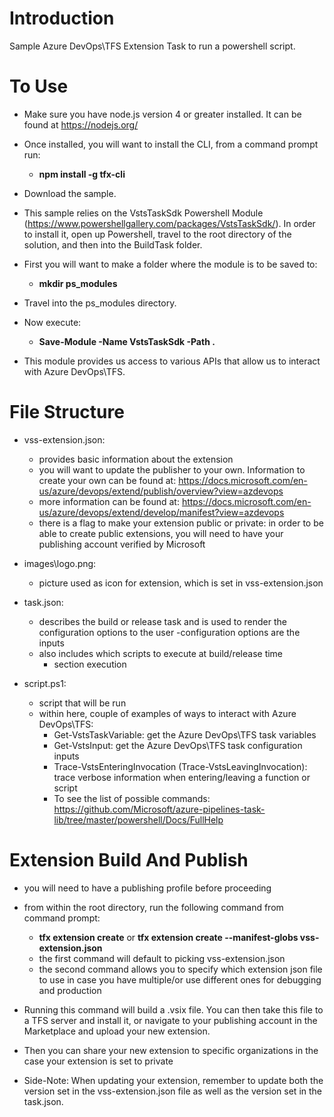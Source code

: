 # Introduction 
Sample Azure DevOps\TFS Extension Task to run a powershell script.


# To Use
- Make sure you have node.js version 4 or greater installed.  It can be found at https://nodejs.org/

- Once installed, you will want to install the CLI, from a command prompt run:
	- **npm install -g tfx-cli**

- Download the sample.

- This sample relies on the VstsTaskSdk Powershell Module (https://www.powershellgallery.com/packages/VstsTaskSdk/).  In order to install it, open up Powershell, travel to the root directory of the solution, and then into the BuildTask folder.

- First you will want to make a folder where the module is to be saved to: 
	- **mkdir ps_modules**

- Travel into the ps_modules directory.

- Now execute: 
	- **Save-Module -Name VstsTaskSdk -Path .**

- This module provides us access to various APIs that allow us to interact with Azure DevOps\TFS.


# File Structure
- vss-extension.json:
	- provides basic information about the extension
	- you will want to update the publisher to your own.  Information to create your own can be found at: https://docs.microsoft.com/en-us/azure/devops/extend/publish/overview?view=azdevops
	- more information can be found at: https://docs.microsoft.com/en-us/azure/devops/extend/develop/manifest?view=azdevops
	- there is a flag to make your extension public or private: in order to be able to create public extensions, you will need to have your publishing account verified by Microsoft

- images\logo.png:
	- picture used as icon for extension, which is set in vss-extension.json

- task.json:
	- describes the build or release task and is used to render the configuration options to the user
		-configuration options are the inputs
	- also includes which scripts to execute at build/release time
		- section execution

- script.ps1:
	- script that will be run
	- within here, couple of examples of ways to interact with Azure DevOps\TFS:
		- Get-VstsTaskVariable: get the Azure DevOps\TFS task variables
		- Get-VstsInput: get the Azure DevOps\TFS task configuration inputs
		- Trace-VstsEnteringInvocation (Trace-VstsLeavingInvocation): trace verbose information when entering/leaving a function or script
		- To see the list of possible commands: https://github.com/Microsoft/azure-pipelines-task-lib/tree/master/powershell/Docs/FullHelp


# Extension Build And Publish
- you will need to have a publishing profile before proceeding

- from within the root directory, run the following command from command prompt:
	- **tfx extension create** or **tfx extension create --manifest-globs vss-extension.json**
	- the first command will default to picking vss-extension.json
	- the second command allows you to specify which extension json file to use in case you have multiple/or use different ones for debugging and production

- Running this command will build a .vsix file.  You can then take this file to a TFS server and install it, or navigate to your publishing account in the Marketplace and upload your new extension.

- Then you can share your new extension to specific organizations in the case your extension is set to private

- Side-Note: When updating your extension, remember to update both the version set in the vss-extension.json file as well as the version set in the task.json.  